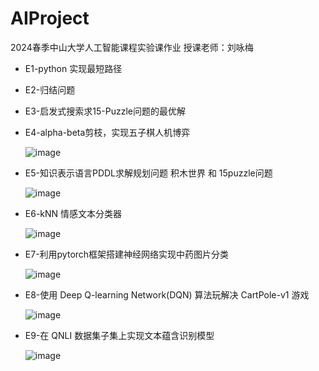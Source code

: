 # AIProject
2024春季中山大学人工智能课程实验课作业
授课老师：刘咏梅

* E1-python 实现最短路径
* E2-归结问题
* E3-启发式搜索求15-Puzzle问题的最优解
* E4-alpha-beta剪枝，实现五子棋人机博弈
  
  ![image](https://github.com/user-attachments/assets/a097c2f7-407f-4538-a674-86fe9c1cd7b7)


* E5-知识表示语言PDDL求解规划问题 积木世界 和 15puzzle问题
  
  ![image](https://github.com/user-attachments/assets/b31fcf64-239c-4359-8c6d-36e044a597dd)


* E6-kNN 情感文本分类器
  
  ![image](https://github.com/user-attachments/assets/56499345-6377-427f-a09e-2f35fa2dc7c3)


* E7-利用pytorch框架搭建神经网络实现中药图片分类
  
  ![image](https://github.com/user-attachments/assets/c774bdae-b877-4241-98a1-40e9eff8761b)


* E8-使用 Deep Q-learning Network(DQN) 算法玩解决 CartPole-v1 游戏
  
  ![image](https://github.com/user-attachments/assets/7c76c5d9-ccad-4912-a426-18586e270224)


* E9-在 QNLI 数据集子集上实现文本蕴含识别模型
  
  ![image](https://github.com/user-attachments/assets/11a47296-5b1f-49c9-8a5c-af96fc9bae3d)

